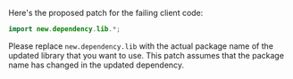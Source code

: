 Here's the proposed patch for the failing client code:

```java
import new.dependency.lib.*;
```

Please replace `new.dependency.lib` with the actual package name of the updated library that you want to use. This patch assumes that the package name has changed in the updated dependency.